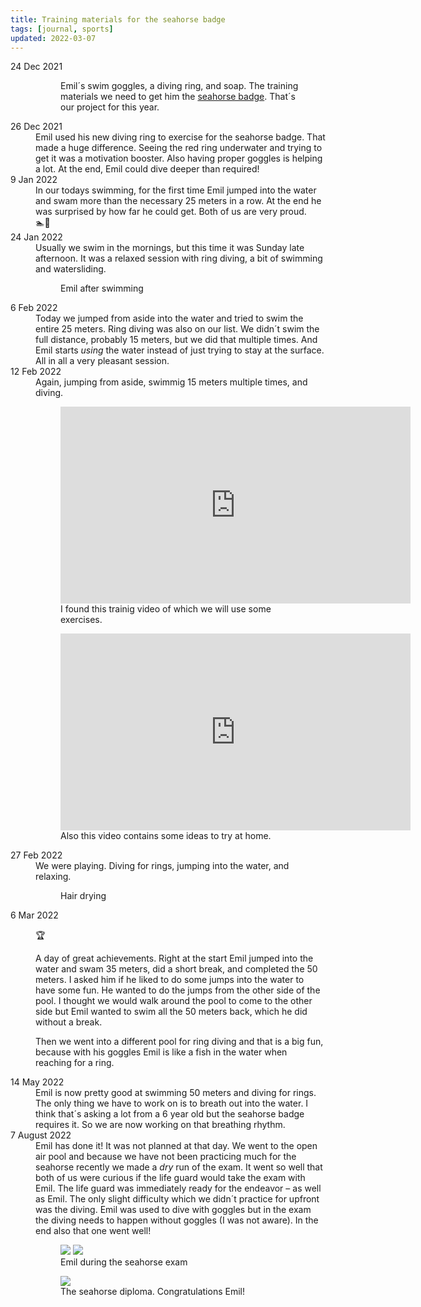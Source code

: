 ```yaml
---
title: Training materials for the seahorse badge
tags: [journal, sports]
updated: 2022-03-07
---
```


<dl class="line-list marker">
  <dt>24 Dec 2021</dt>
  <dd><figure>
<img src="/img/journal/IMG_1581.jpg" class="w-100" alt="">
<figcaption>Emil´s swim goggles, a diving ring, and soap. The training materials we need to get him the <a href="https://www.dsv.de/fitness-gesundheit/schwimmabzeichen/seepferdchen/">seahorse badge</a>. That´s our project for this year.</figcaption>
</figure>
</dd>
	<dt>26 Dec 2021</dt>
	<dd>Emil used his new diving ring to exercise for the seahorse badge. That made a huge difference. Seeing the red ring underwater and trying to get it was a motivation booster. Also having proper goggles is helping a lot. At the end, Emil could dive deeper than required!</dd>
	<dt>9 Jan 2022</dt>
	<dd>In our todays swimming, for the first time Emil jumped into the water and swam more than the necessary 25 meters in a row. At the end he was surprised by how far he could get. Both of us are very proud.<div class="larger">🏊🤸</div></dd>
	<dt>24 Jan 2022</dt>
	<dd>Usually we swim in the mornings, but this time it was Sunday late afternoon. It was a relaxed session with ring diving, a bit of swimming and watersliding.</dd>
	<dd>
	<figure>
		<img src="/img/journal/IMG_1637D.jpg" class="w-100" alt="">
		<figcaption>Emil after swimming</figcaption>
	</figure>
	</dd>
	<dt>6 Feb 2022</dt>
	<dd>Today we jumped from aside into the water and tried to swim the entire 25 meters. Ring diving was also on our list. We didn´t swim the full distance, probably 15 meters, but we did that multiple times. And Emil starts <em>using</em> the water instead of just trying to stay at the surface. All in all a very pleasant session.</dd>
	<dt>12 Feb 2022</dt>
	<dd>Again, jumping from aside, swimmig 15 meters multiple times, and diving.</dd>
	<dd>
	<figure>
	<iframe width="560" height="315" src="https://www.youtube.com/embed/0poXfKr_WII" title="YouTube video player" frameborder="0" allow="accelerometer; autoplay; clipboard-write; encrypted-media; gyroscope; picture-in-picture" allowfullscreen></iframe>
	<figcaption>I found this trainig video of which we will use some exercises.</figcaption></figure>
	</dd>
	<dd>
	<figure>
	<iframe width="560" height="315" src="https://www.youtube.com/embed/j6F_n8njtYc" title="YouTube video player" frameborder="0" allow="accelerometer; autoplay; clipboard-write; encrypted-media; gyroscope; picture-in-picture" allowfullscreen></iframe>
	<figcaption>Also this video contains some ideas to try at home.</figcaption></figure>
	</dd>
	<dt>27 Feb 2022</dt>
	<dd>We were playing. Diving for rings, jumping into the water, and relaxing.</dd>
	<dd><figure>
		<img src="/img/journal/IMG_1735.jpg" class="w-100" alt="">
		<figcaption>Hair drying</figcaption>
	</figure></dd>
	<dt>6 Mar 2022</td>
	<dd>
	<p class="fs-3">
	🏆
	</p>
	<p>A day of great achievements. Right at the start Emil jumped into the water and swam 35 meters, did a short break, and completed the 50 meters. I asked him if he liked to do some jumps into the water to have some fun. He wanted to do the jumps from the other side of the pool. I thought we would walk around the pool to come to the other side but Emil wanted to swim all the 50 meters back, which he did without a break.</p>
	<p>Then we went into a different pool for ring diving and that is a big fun, because with his goggles Emil is like a fish in the water when reaching for a ring.</p></dd>
	<dt>14 May 2022</dt>
	<dd>Emil is now pretty good at swimming 50 meters and diving for rings. The only thing we have to work on is to breath out into the water. I think that´s asking a lot from a 6 year old but the seahorse badge requires it. So we are now working on that breathing rhythm.</dd>
	<dt>7 August 2022</dt>
	<dd>Emil has done it! It was not planned at that day. We went to the open air pool and because we have not been practicing much for the seahorse recently we made a <em>dry</em> run of the exam. It went so well that both of us were curious if the life guard would take the exam with Emil. The life guard was immediately ready for the endeavor – as well as Emil. The only slight difficulty which we didn´t practice for upfront was the diving. Emil was used to dive with goggles but in the exam the diving needs to happen without goggles (I was not aware). In the end also that one went well!
	</dd>
	<dd><figure>
	<img src="/img/journal/seahorse-exam.jpg">
	<img src="/img/journal/seahorse-exam-2.jpg">
	<figcaption>Emil during the seahorse exam</figcaption>
	</figure>
	</dd>
	<dd><figure>
	<img src="/img/journal/seahorse-diploma.jpg">
	<figcaption>The seahorse diploma. Congratulations Emil!</figcaption>
	</figure>
	</dd>
</dl>
